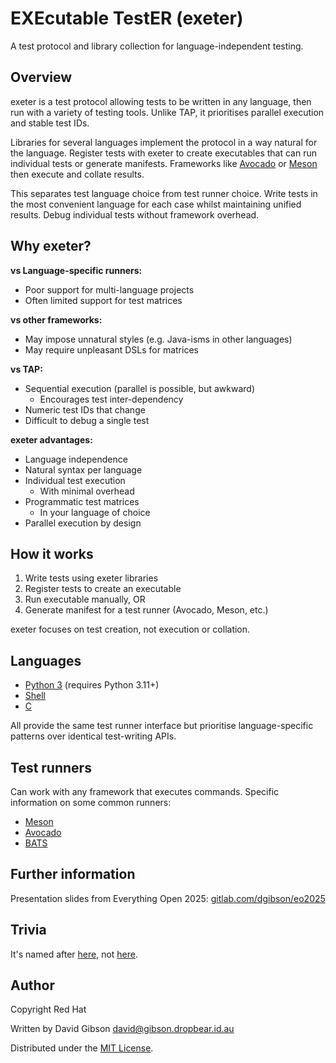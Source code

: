 # EXEcutable TestER (exeter)

A test protocol and library collection for language-independent testing.

## Overview


exeter is a test protocol allowing tests to be written in any
language, then run with a variety of testing tools. Unlike TAP, it
prioritises parallel execution and stable test IDs.

Libraries for several languages implement the protocol in a way
natural for the language. Register tests with exeter to create
executables that can run individual tests or generate
manifests. Frameworks like
[Avocado](https://avocado-framework.github.io/) or
[Meson](https://mesonbuild.com/Unit-tests.html) then execute and
collate results.

This separates test language choice from test runner choice. Write
tests in the most convenient language for each case whilst maintaining
unified results. Debug individual tests without framework overhead.

## Why exeter?

**vs Language-specific runners:**
- Poor support for multi-language projects
- Often limited support for test matrices

**vs other frameworks:**
- May impose unnatural styles (e.g. Java-isms in other languages)
- May require unpleasant DSLs for matrices

**vs TAP:**
- Sequential execution (parallel is possible, but awkward)
  - Encourages test inter-dependency
- Numeric test IDs that change
- Difficult to debug a single test

**exeter advantages:**
- Language independence
- Natural syntax per language
- Individual test execution
  - With minimal overhead
- Programmatic test matrices
  - In your language of choice
- Parallel execution by design

## How it works

1. Write tests using exeter libraries
2. Register tests to create an executable
3. Run executable manually, OR
4. Generate manifest for a test runner (Avocado, Meson, etc.)

exeter focuses on test creation, not execution or collation.

## Languages

- [Python 3](py3/) (requires Python 3.11+)
- [Shell](sh/)
- [C](c/)

All provide the same test runner interface but prioritise
language-specific patterns over identical test-writing APIs.

## Test runners

Can work with any framework that executes commands.  Specific
information on some common runners:

- [Meson](meson.md)
- [Avocado](avocado.md)
- [BATS](bats.md)

## Further information

Presentation slides from Everything Open 2025:
[gitlab.com/dgibson/eo2025](https://gitlab.com/dgibson/eo2025)

## Trivia

It's named after [here](https://maps.app.goo.gl/RQs5Tg9YMoRbeDRG6),
not [here](https://maps.app.goo.gl/55fw7YvtBfHiorF6A).

## Author

Copyright Red Hat

Written by David Gibson <david@gibson.dropbear.id.au>

Distributed under the [MIT License](MIT.txt).
